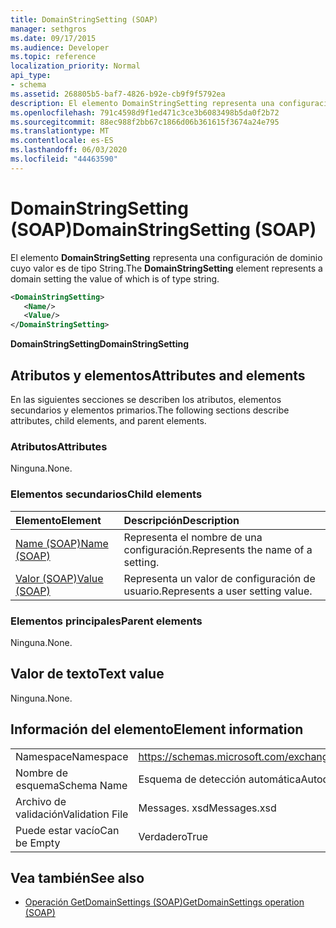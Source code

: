 ```yaml
---
title: DomainStringSetting (SOAP)
manager: sethgros
ms.date: 09/17/2015
ms.audience: Developer
ms.topic: reference
localization_priority: Normal
api_type:
- schema
ms.assetid: 268805b5-baf7-4826-b92e-cb9f9f5792ea
description: El elemento DomainStringSetting representa una configuración de dominio cuyo valor es de tipo String.
ms.openlocfilehash: 791c4598d9f1ed471c3ce3b6083498b5da0f2b72
ms.sourcegitcommit: 88ec988f2bb67c1866d06b361615f3674a24e795
ms.translationtype: MT
ms.contentlocale: es-ES
ms.lasthandoff: 06/03/2020
ms.locfileid: "44463590"
---
```

# <a name="domainstringsetting-soap"></a><span data-ttu-id="86bf5-103">DomainStringSetting (SOAP)</span><span class="sxs-lookup"><span data-stu-id="86bf5-103">DomainStringSetting (SOAP)</span></span>

<span data-ttu-id="86bf5-104">El elemento **DomainStringSetting** representa una configuración de dominio cuyo valor es de tipo String.</span><span class="sxs-lookup"><span data-stu-id="86bf5-104">The **DomainStringSetting** element represents a domain setting the value of which is of type string.</span></span> 
  
```XML
<DomainStringSetting>
   <Name/>
   <Value/>
</DomainStringSetting>
```

 <span data-ttu-id="86bf5-105">**DomainStringSetting**</span><span class="sxs-lookup"><span data-stu-id="86bf5-105">**DomainStringSetting**</span></span>
## <a name="attributes-and-elements"></a><span data-ttu-id="86bf5-106">Atributos y elementos</span><span class="sxs-lookup"><span data-stu-id="86bf5-106">Attributes and elements</span></span>

<span data-ttu-id="86bf5-107">En las siguientes secciones se describen los atributos, elementos secundarios y elementos primarios.</span><span class="sxs-lookup"><span data-stu-id="86bf5-107">The following sections describe attributes, child elements, and parent elements.</span></span>
  
### <a name="attributes"></a><span data-ttu-id="86bf5-108">Atributos</span><span class="sxs-lookup"><span data-stu-id="86bf5-108">Attributes</span></span>

<span data-ttu-id="86bf5-109">Ninguna.</span><span class="sxs-lookup"><span data-stu-id="86bf5-109">None.</span></span>
  
### <a name="child-elements"></a><span data-ttu-id="86bf5-110">Elementos secundarios</span><span class="sxs-lookup"><span data-stu-id="86bf5-110">Child elements</span></span>

|<span data-ttu-id="86bf5-111">**Elemento**</span><span class="sxs-lookup"><span data-stu-id="86bf5-111">**Element**</span></span>|<span data-ttu-id="86bf5-112">**Descripción**</span><span class="sxs-lookup"><span data-stu-id="86bf5-112">**Description**</span></span>|
|:-----|:-----|
|[<span data-ttu-id="86bf5-113">Name (SOAP)</span><span class="sxs-lookup"><span data-stu-id="86bf5-113">Name (SOAP)</span></span>](name-soap.md) <br/> |<span data-ttu-id="86bf5-114">Representa el nombre de una configuración.</span><span class="sxs-lookup"><span data-stu-id="86bf5-114">Represents the name of a setting.</span></span>  <br/> |
|[<span data-ttu-id="86bf5-115">Valor (SOAP)</span><span class="sxs-lookup"><span data-stu-id="86bf5-115">Value (SOAP)</span></span>](value-soap.md) <br/> |<span data-ttu-id="86bf5-116">Representa un valor de configuración de usuario.</span><span class="sxs-lookup"><span data-stu-id="86bf5-116">Represents a user setting value.</span></span>  <br/> |
   
### <a name="parent-elements"></a><span data-ttu-id="86bf5-117">Elementos principales</span><span class="sxs-lookup"><span data-stu-id="86bf5-117">Parent elements</span></span>

<span data-ttu-id="86bf5-118">Ninguna.</span><span class="sxs-lookup"><span data-stu-id="86bf5-118">None.</span></span>
  
## <a name="text-value"></a><span data-ttu-id="86bf5-119">Valor de texto</span><span class="sxs-lookup"><span data-stu-id="86bf5-119">Text value</span></span>

<span data-ttu-id="86bf5-120">Ninguna.</span><span class="sxs-lookup"><span data-stu-id="86bf5-120">None.</span></span>
  
## <a name="element-information"></a><span data-ttu-id="86bf5-121">Información del elemento</span><span class="sxs-lookup"><span data-stu-id="86bf5-121">Element information</span></span>

|||
|:-----|:-----|
|<span data-ttu-id="86bf5-122">Namespace</span><span class="sxs-lookup"><span data-stu-id="86bf5-122">Namespace</span></span>  <br/> |https://schemas.microsoft.com/exchange/2010/Autodiscover  <br/> |
|<span data-ttu-id="86bf5-123">Nombre de esquema</span><span class="sxs-lookup"><span data-stu-id="86bf5-123">Schema Name</span></span>  <br/> |<span data-ttu-id="86bf5-124">Esquema de detección automática</span><span class="sxs-lookup"><span data-stu-id="86bf5-124">Autodiscover schema</span></span>  <br/> |
|<span data-ttu-id="86bf5-125">Archivo de validación</span><span class="sxs-lookup"><span data-stu-id="86bf5-125">Validation File</span></span>  <br/> |<span data-ttu-id="86bf5-126">Messages. xsd</span><span class="sxs-lookup"><span data-stu-id="86bf5-126">Messages.xsd</span></span>  <br/> |
|<span data-ttu-id="86bf5-127">Puede estar vacío</span><span class="sxs-lookup"><span data-stu-id="86bf5-127">Can be Empty</span></span>  <br/> |<span data-ttu-id="86bf5-128">Verdadero</span><span class="sxs-lookup"><span data-stu-id="86bf5-128">True</span></span>  <br/> |
   
## <a name="see-also"></a><span data-ttu-id="86bf5-129">Vea también</span><span class="sxs-lookup"><span data-stu-id="86bf5-129">See also</span></span>

- [<span data-ttu-id="86bf5-130">Operación GetDomainSettings (SOAP)</span><span class="sxs-lookup"><span data-stu-id="86bf5-130">GetDomainSettings operation (SOAP)</span></span>](getdomainsettings-operation-soap.md)

